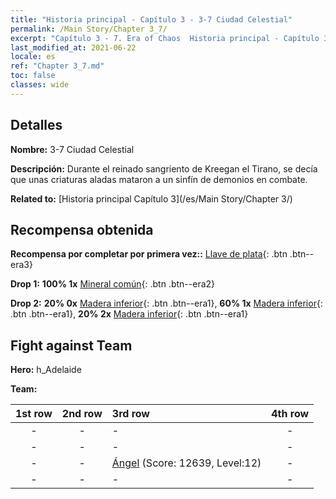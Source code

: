 ```yaml
---
title: "Historia principal - Capítulo 3 - 3-7 Ciudad Celestial"
permalink: /Main Story/Chapter 3_7/
excerpt: "Capítulo 3 - 7. Era of Chaos  Historia principal - Capítulo 3_7. 3-7 Ciudad Celestial"
last_modified_at: 2021-06-22
locale: es
ref: "Chapter 3_7.md"
toc: false
classes: wide
---
```


## Detalles

 **Nombre:** 3-7 Ciudad Celestial

 **Descripción:** Durante el reinado sangriento de Kreegan el Tirano, se decía que unas criaturas aladas mataron a un sinfín de demonios en combate.

 **Related to:** [Historia principal Capítulo 3](/es/Main Story/Chapter 3/)

## Recompensa obtenida

 **Recompensa por completar por primera vez::** [Llave de plata](/ItemsES/con_693/){: .btn .btn--era3}

 **Drop 1:** **100% 1x** [Mineral común](/ItemsES/mat_6/){: .btn .btn--era2}

 **Drop 2:** **20% 0x** [Madera inferior](/ItemsES/mat_1/){: .btn .btn--era1}, **60% 1x** [Madera inferior](/ItemsES/mat_1/){: .btn .btn--era1}, **20% 2x** [Madera inferior](/ItemsES/mat_1/){: .btn .btn--era1}


## Fight against Team
 **Hero:** h_Adelaide

 **Team:**


  | 1st row | 2nd row | 3rd row | 4th row |
  |:----:|:----:|:----|:----:|
  | - | - | - | - |
  | - | - | - | - |
  | - | - | [Ángel](/es/units/Angel/) (Score: 12639, Level:12)  | - |
  | - | - | - | - |


